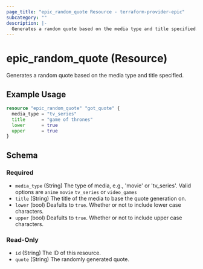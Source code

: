 ```yaml
---
page_title: "epic_random_quote Resource - terraform-provider-epic"
subcategory: ""
description: |-
  Generates a random quote based on the media type and title specified.
---
```


# epic_random_quote (Resource)

Generates a random quote based on the media type and title specified.

## Example Usage

```terraform
resource "epic_random_quote" "got_quote" {
  media_type = "tv_series"
  title      = "game of thrones"
  lower      = true
  upper      = true
}
```

<!-- schema generated by tfplugindocs -->
## Schema

### Required

- `media_type` (String) The type of media, e.g., 'movie' or 'tv_series'. Valid options are `anime` `movie` `tv_series` or `video_games`
- `title` (String) The title of the media to base the quote generation on.
- `lower` (bool) Deafults to `true`. Whether or not to include lower case characters.
- `upper` (bool) Deafults to `true`. Whether or not to include upper case characters.

### Read-Only

- `id` (String) The ID of this resource.
- `quote` (String) The randomly generated quote.
